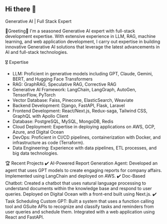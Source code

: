 ## Hi there 👋

Generative AI | Full Stack Expert

🎉Greeting🎉
I'm a seasoned Generative AI expert with full-stack development expertise.
With extensive experience in LLM, RAG, machine learning, and web application development, I carry out expertise in building innovative Generative AI solutions that leverage the latest advancements in AI and full-stack technologies.

🎖️ Expertise
- LLM: Proficient in generative models including GPT, Claude, Gemini, BERT, and Hugging Face Transformers
- RAG: GraphRAG, Speculative RAG, Corrective RAG
- Generative AI Framework: LangChain, LangGraph, AutoGen, TensorFlow, PyTorch
- Vector Database: Faiss, Pinecone, ElasticSearch, Weaviate
- Backend Development: Django, FastAPI, Flask, Laravel
- Frontend Development: React/Next.js, Redux-saga, Tailwind CSS, GraphQL with Apollo Client
- Database: PostgreSQL, MySQL, MongoDB, Redis
- Cloud Deployment: Expertise in deploying applications on AWS, GCP, Azure, and Digital Ocean
- DevOps: Proficient in CI/CD pipelines, containerization with Docker, and infrastructure as code (Terraform).
- Data Engineering: Experience with data pipelines, ETL processes, and big data technologies.

🏆 Recent Projects
✔️ AI-Powered Report Generation Agent: Developed an agent that uses GPT models to create engaging reports for company affairs. Implemented using LangChain and deployed on AWS.
✔️ Doc-Based Chatbot: Created a chatbot that uses natural language processing to understand documents within the knowledge base and respond to user queries. Deployed on Digital Ocean with a front-end built using Next.js.
✔️ Task Scheduling Custom GPT: Built a system that uses a function calling tool and GSuite APIs to recognize and classify tasks and reminders from user queries and schedule them. Integrated with a web application using React and FastAPI.
